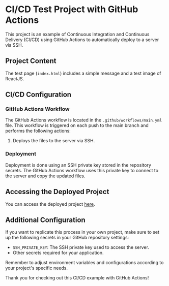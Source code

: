 # CI/CD Test Project with GitHub Actions

This project is an example of Continuous Integration and Continuous Delivery (CI/CD) using GitHub Actions to automatically deploy to a server via SSH.

## Project Content

The test page (`index.html`) includes a simple message and a test image of ReactJS.

## CI/CD Configuration

### GitHub Actions Workflow

The GitHub Actions workflow is located in the `.github/workflows/main.yml` file. This workflow is triggered on each push to the main branch and performs the following actions:

1. Deploys the files to the server via SSH.

### Deployment

Deployment is done using an SSH private key stored in the repository secrets. The GitHub Actions workflow uses this private key to connect to the server and copy the updated files.

## Accessing the Deployed Project

You can access the deployed project [here](https://phoenix-app.site/ci-cd/).

## Additional Configuration

If you want to replicate this process in your own project, make sure to set up the following secrets in your GitHub repository settings:

- `SSH_PRIVATE_KEY`: The SSH private key used to access the server.
- Other secrets required for your application.

Remember to adjust environment variables and configurations according to your project's specific needs.

Thank you for checking out this CI/CD example with GitHub Actions!
